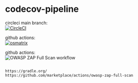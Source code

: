 # codecov-pipeline

circleci main  branch:  
[![CircleCI](https://circleci.com/gh/githubfoam/codecov-pipeline/tree/main.svg?style=svg)](https://circleci.com/gh/githubfoam/codecov-pipeline/tree/main)

github actions:  
[![osmatrix](https://github.com/githubfoam/codecov-pipeline/workflows/osmatrix/badge.svg)](https://github.com/githubfoam/codecov-pipeline/actions?query=workflow%3A%22osmatrix%22+branch%3Amain) 

github actions:  
![OWASP ZAP Full Scan workflow](https://github.com/githubfoam/codecov-pipeline/workflows/OWASP%20ZAP%20Full%20Scan%20workflow/badge.svg)

~~~~

https://gradle.org/
https://github.com/marketplace/actions/owasp-zap-full-scan
~~~~